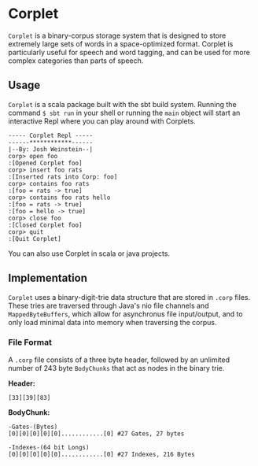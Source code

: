 # Corplet

`Corplet` is a binary-corpus storage system that is designed to store extremely large sets of words in a space-optimized format. Corplet is particularly useful for speech and word tagging, and can be used for more complex categories than parts of speech.

## Usage

`Corplet` is a scala package built with the sbt build system. Running the command `$ sbt run` in your shell or running the `main` object will start an interactive Repl where you can play around with Corplets.

```
----- Corplet Repl -----
------************------
|--By: Josh Weinstein--|
corp> open foo
:[Opened Corplet foo]
corp> insert foo rats
:[Inserted rats into Corp: foo]
corp> contains foo rats
:[foo = rats -> true]
corp> contains foo rats hello
:[foo = rats -> true]
:[foo = hello -> true]
corp> close foo
:[Closed Corplet foo]
corp> quit
:[Quit Corplet]

```

You can also use Corplet in scala or java projects.

## Implementation

`Corplet` uses a binary-digit-trie data structure that are stored in `.corp` files. These tries are traversed through Java's nio file channels and `MappedByteBuffers`, which allow for asynchronus file input/output, and to only load minimal data into memory when traversing the corpus.

### File Format

A `.corp` file consists of a three byte header, followed by an unlimited number of 243 byte `BodyChunks` that act as nodes in the binary trie.

**Header:**

```
[33][39][83]
```

**BodyChunk:**

```
-Gates-(Bytes)
[0][0][0][0][0]............[0] #27 Gates, 27 bytes

-Indexes-(64 bit Longs)
[0][0][0][0][0]............[0] #27 Indexes, 216 Bytes
```
